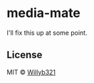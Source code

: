 # media-mate

I'll fix this up at some point.

## License

MIT © [Willyb321](https://tehsuperwilly.tech)

